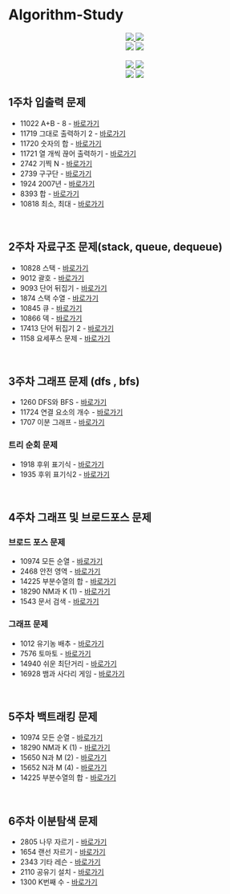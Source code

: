 # Algorithm-Study
<div align="center">
    <a href="https://github.com/limjongheok" align="center">
      <img src=https://img.shields.io/badge/LimJongheok-BCE55C?style=flat-square/>
    </a>
    <a href="https://github.com/hyokyung918" align="center">
      <img src=https://img.shields.io/badge/SeongHyokyung-FFFF6C?style=flat-square/>
    </a>
</div>
<div align="center">
    <img  src="http://mazassumnida.wtf/api/v2/generate_badge?boj=lklim79">
    <img  src="http://mazassumnida.wtf/api/v2/generate_badge?boj=rosa0000918">
</div>
<br>
<div align="center">
    <a href="https://github.com/sillilllib" align="center">
      <img src=https://img.shields.io/badge/ParkSubeen-e67c7c?style=flat-square/>
    </a>
      <a href="https://github.com/jihye8744" align="center"> 
      <img src=https://img.shields.io/badge/LeeJihye-3162C7?style=flat-square/>
    </a>
</div>
<div align="center">
    <img  src="http://mazassumnida.wtf/api/v2/generate_badge?boj=ttu0120">
    <img  src="http://mazassumnida.wtf/api/v2/generate_badge?boj=dlwlgp8744">
</div>

## 1주차 입출력 문제 
- 11022 A+B - 8 - <a href="https://www.acmicpc.net/problem/11022">바로가기</a>
- 11719 그대로 출력하기 2 - <a href="https://www.acmicpc.net/problem/11719">바로가기</a>
- 11720 숫자의 합 - <a href="https://www.acmicpc.net/problem/11720">바로가기</a>
- 11721 열 개씩 끊어 출력하기 - <a href="https://www.acmicpc.net/problem/11721">바로가기</a>
- 2742 기찍 N - <a href="https://www.acmicpc.net/problem/2742">바로가기</a>
- 2739 구구단 - <a href="https://www.acmicpc.net/problem/2739">바로가기</a>
- 1924 2007년 - <a href="https://www.acmicpc.net/problem/1924">바로가기</a>
- 8393 합 - <a href="https://www.acmicpc.net/problem/8393">바로가기</a>
- 10818 최소, 최대 - <a href="https://www.acmicpc.net/problem/10818">바로가기</a>

<br/>

## 2주차 자료구조 문제(stack, queue, dequeue) 
- 10828  스택 - <a href="https://www.acmicpc.net/problem/10828">바로가기</a>
- 9012 괄호 - <a href="https://www.acmicpc.net/problem/9012">바로가기</a>
- 9093 단어 뒤집기 - <a href="https://www.acmicpc.net/problem/9093">바로가기</a>
- 1874 스택 수열 - <a href="https://www.acmicpc.net/problem/1874">바로가기</a>
- 10845 큐 - <a href="https://www.acmicpc.net/problem/10845">바로가기</a>
- 10866 덱 - <a href="https://www.acmicpc.net/problem/10866">바로가기</a>
- 17413 단어 뒤집기 2 - <a href="https://www.acmicpc.net/problem/17413">바로가기</a>
- 1158 요세푸스 문제 - <a href="https://www.acmicpc.net/problem/1158">바로가기</a>


<br/>

## 3주차 그래프 문제 (dfs , bfs)

- 1260  DFS와 BFS - <a href="https://www.acmicpc.net/problem/1260">바로가기</a>
- 11724 연결 요소의 개수 - <a href="https://www.acmicpc.net/problem/11724">바로가기</a>
- 1707 이분 그래프 - <a href="https://www.acmicpc.net/problem/1707">바로가기</a>

### 트리 순회 문제 
- 1918  후위 표기식 - <a href="https://www.acmicpc.net/problem/1918">바로가기</a>
- 1935 후위 표기식2 - <a href="https://www.acmicpc.net/problem/1935">바로가기</a>

<br/>

## 4주차 그래프 및 브로드포스 문제 

### 브로드 포스 문제 
- 10974 모든 순열 - <a href="https://www.acmicpc.net/problem/10974">바로가기</a>
- 2468 안전 영역 - <a href="https://www.acmicpc.net/problem/2468">바로가기</a>
- 14225 부분수열의 합 - <a href="https://www.acmicpc.net/problem/14225">바로가기</a>
- 18290 NM과 K (1) - <a href="https://www.acmicpc.net/problem/18290">바로가기</a>
- 1543 문서 검색 - <a href="https://www.acmicpc.net/problem/1543">바로가기</a>

### 그래프 문제 
- 1012 유기농 배추 - <a href="https://www.acmicpc.net/problem/1012">바로가기</a>
- 7576 토마토 - <a href="https://www.acmicpc.net/problem/7576">바로가기</a>
- 14940 쉬운 최단거리 - <a href="https://www.acmicpc.net/problem/14940">바로가기</a>
- 16928 뱀과 사다리 게임 - <a href="https://www.acmicpc.net/problem/16928">바로가기</a>

<br/>

## 5주차 백트래킹 문제 
- 10974 모든 순열 - <a href="https://www.acmicpc.net/problem/10974">바로가기</a>
- 18290 NM과 K (1) - <a href="https://www.acmicpc.net/problem/18290">바로가기</a>
- 15650 N과 M (2) - <a href="https://www.acmicpc.net/problem/15650">바로가기</a>
- 15652 N과 M (4) - <a href="https://www.acmicpc.net/problem/15652">바로가기</a>
- 14225 부분수열의 합 - <a href="https://www.acmicpc.net/problem/14225">바로가기</a>

<br/>

## 6주차 이분탐색 문제 
- 2805 나무 자르기 - <a href="https://www.acmicpc.net/problem/2805">바로가기</a>
- 1654 랜선 자르기 - <a href="https://www.acmicpc.net/problem/1654">바로가기</a>
- 2343 기타 레슨 - <a href="https://www.acmicpc.net/problem/2343">바로가기</a>
- 2110 공유기 설치 - <a href="https://www.acmicpc.net/problem/2110">바로가기</a>
- 1300 K번째 수 - <a href="https://www.acmicpc.net/problem/1300">바로가기</a>
